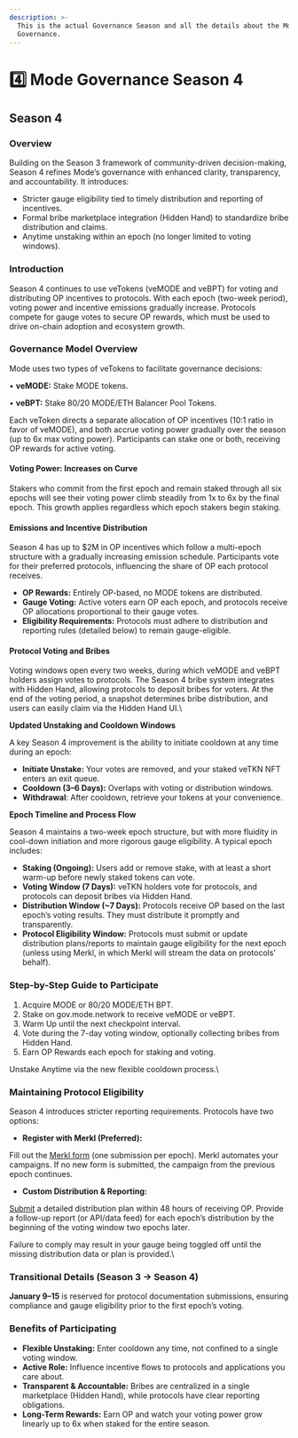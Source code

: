 ```yaml
---
description: >-
  This is the actual Governance Season and all the details about the Mode
  Governance.
---
```


# 4️⃣ Mode Governance Season 4

## Season 4

### Overview

Building on the Season 3 framework of community-driven decision-making, Season 4 refines Mode’s governance with enhanced clarity, transparency, and accountability. It introduces:

* Stricter gauge eligibility tied to timely distribution and reporting of incentives.
* Formal bribe marketplace integration (Hidden Hand) to standardize bribe distribution and claims.
* Anytime unstaking within an epoch (no longer limited to voting windows).

### Introduction

Season 4 continues to use veTokens (veMODE and veBPT) for voting and distributing OP incentives to protocols. With each epoch (two-week period), voting power and incentive emissions gradually increase. Protocols compete for gauge votes to secure OP rewards, which must be used to drive on-chain adoption and ecosystem growth.

### **Governance Model Overview**

Mode uses two types of veTokens to facilitate governance decisions:

• **veMODE:** Stake MODE tokens.

• **veBPT:** Stake 80/20 MODE/ETH Balancer Pool Tokens.

Each veToken directs a separate allocation of OP incentives (10:1 ratio in favor of veMODE), and both accrue voting power gradually over the season (up to 6x max voting power). Participants can stake one or both, receiving OP rewards for active voting.

#### **Voting Power: Increases on Curve**

Stakers who commit from the first epoch and remain staked through all six epochs will see their voting power climb steadily from 1x to 6x by the final epoch. This growth applies regardless which epoch stakers begin staking.

#### **Emissions and Incentive Distribution**

Season 4 has up to $2M in OP incentives which follow a multi-epoch structure with a gradually increasing emission schedule. Participants vote for their preferred protocols, influencing the share of OP each protocol receives.

* **OP Rewards:** Entirely OP-based, no MODE tokens are distributed.
* **Gauge Voting:** Active voters earn OP each epoch, and protocols receive OP allocations proportional to their gauge votes.
* **Eligibility Requirements:** Protocols must adhere to distribution and reporting rules (detailed below) to remain gauge-eligible.

#### **Protocol Voting and Bribes**

Voting windows open every two weeks, during which veMODE and veBPT holders assign votes to protocols. The Season 4 bribe system integrates with Hidden Hand, allowing protocols to deposit bribes for voters. At the end of the voting period, a snapshot determines bribe distribution, and users can easily claim via the Hidden Hand UI.\


**Updated Unstaking and Cooldown Windows**

A key Season 4 improvement is the ability to initiate cooldown at any time during an epoch:

* **Initiate Unstake:** Your votes are removed, and your staked veTKN NFT enters an exit queue.
* **Cooldown (3–6 Days):** Overlaps with voting or distribution windows.
* **Withdrawal**: After cooldown, retrieve your tokens at your convenience.

**Epoch Timeline and Process Flow**

Season 4 maintains a two-week epoch structure, but with more fluidity in cool-down initiation and more rigorous gauge eligibility. A typical epoch includes:

* **Staking (Ongoing):** Users add or remove stake, with at least a short warm-up before newly staked tokens can vote.
* **Voting Window (7 Days):** veTKN holders vote for protocols, and protocols can deposit bribes via Hidden Hand.
* **Distribution Window (\~7 Days):** Protocols receive OP based on the last epoch’s voting results. They must distribute it promptly and transparently.
* **Protocol Eligibility Window:** Protocols must submit or update distribution plans/reports to maintain gauge eligibility for the next epoch (unless using Merkl, in which Merkl will stream the data on protocols’ behalf).

### **Step-by-Step Guide to Participate**

1. Acquire MODE or 80/20 MODE/ETH BPT.
2. Stake on gov.mode.network to receive veMODE or veBPT.
3. Warm Up until the next checkpoint interval.
4. Vote during the 7-day voting window, optionally collecting bribes from Hidden Hand.
5. Earn OP Rewards each epoch for staking and voting.

Unstake Anytime via the new flexible cooldown process.\


### Maintaining Protocol Eligibility

Season 4 introduces stricter reporting requirements. Protocols have two options:

* **Register with Merkl (Preferred):**

Fill out the [Merkl form](https://tally.so/r/wQ82Zl) (one submission per epoch). Merkl automates your campaigns. If no new form is submitted, the campaign from the previous epoch continues.

* **Custom Distribution & Reporting:**

[Submit](https://forum.mode.network/c/governance/incentive-distributions/8) a detailed distribution plan within 48 hours of receiving OP. Provide a follow-up report (or API/data feed) for each epoch’s distribution by the beginning of the voting window two epochs later.

Failure to comply may result in your gauge being toggled off until the missing distribution data or plan is provided.\


### Transitional Details (Season 3 → Season 4)

**January 9–15** is reserved for protocol documentation submissions, ensuring compliance and gauge eligibility prior to the first epoch’s voting.

### Benefits of **Participating**

* **Flexible Unstaking:** Enter cooldown any time, not confined to a single voting window.
* **Active Role:** Influence incentive flows to protocols and applications you care about.
* **Transparent & Accountable:** Bribes are centralized in a single marketplace (Hidden Hand), while protocols have clear reporting obligations.
* **Long-Term Rewards:** Earn OP and watch your voting power grow linearly up to 6x when staked for the entire season.
